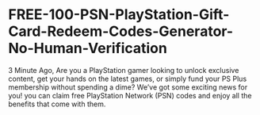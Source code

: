 # FREE-100-PSN-PlayStation-Gift-Card-Redeem-Codes-Generator-No-Human-Verification
3 Minute Ago, Are you a PlayStation gamer looking to unlock exclusive content, get your hands on the latest games, or simply fund your PS Plus membership without spending a dime? We’ve got some exciting news for you! you can claim free PlayStation Network (PSN) codes and enjoy all the benefits that come with them. 
